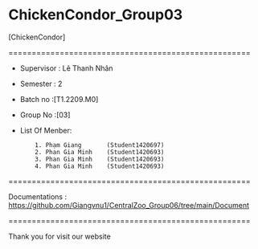 # ChickenCondor_Group03
[ChickenCondor]


====================================================

+ Supervisor                         : Lê Thanh Nhân

+ Semester                           : 2

+ Batch no                           :[T1.2209.M0] 

+ Group No                           :[03]

+ List Of Menber:

          1. Phạm Giang       (Student1420697)
          2. Phan Gia Minh    (Student1420693)
          3. Phan Gia Minh    (Student1420693)
          4. Phan Gia Minh    (Student1420693)
          
====================================================

Documentations : https://github.com/Giangvnu1/CentralZoo_Group06/tree/main/Document

====================================================

Thank you for visit our website
